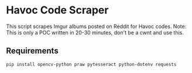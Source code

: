# Havoc Code Scraper
This script scrapes Imgur albums posted on Reddit for Havoc codes.
Note: This is only a POC written in 20-30 minutes, don't be a cwnt and use this.

## Requirements
	pip install opencv-python praw pytesseract python-dotenv requests
